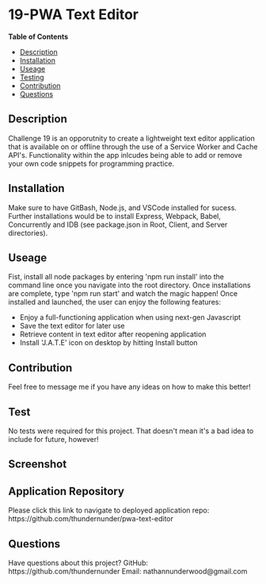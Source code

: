 <h1>19-PWA Text Editor</h1> 

<strong>Table of Contents</strong>
* [Description](#description)
* [Installation](#installation)
* [Useage](#useage)
* [Testing](#test)
* [Contribution](#contribution)
* [Questions](#questions)

<h2>Description</h2>
<p>Challenge 19 is an opporutnity to create a lightweight text editor application that is available on or offline through the use of a Service Worker and Cache API's. Functionality within the app inlcudes being able to add or remove your own code snippets for programming practice.</p> 

<h2>Installation</h2>
<p>Make sure to have GitBash, Node.js, and VSCode installed for sucess. Further installations would be to install Express, Webpack, Babel, Concurrently and IDB (see package.json in Root, Client, and Server directories).</p>

<h2>Useage</h2>
<p>Fist, install all node packages by entering 'npm run install' into the command line once you navigate into the root directory. Once installations are complete, type 'npm run start' and watch the magic happen! Once installed and launched, the user can enjoy the following features:
<ul>
<li>Enjoy a full-functioning application when using next-gen Javascript</li>
<li>Save the text editor for later use</li>
<li>Retrieve content in text editor after reopening application</li>
<li>Install 'J.A.T.E' icon on desktop by hitting Install button</li>
</ul>
</p>

<h2>Contribution</h2>
<p>Feel free to message me if you have any ideas on how to make this better!</p>

<h2>Test</h2>
<p>No tests were required for this project. That doesn't mean it's a bad idea to include for future, however!</p>

<h2>Screenshot</h2>

<h2>Application Repository</h2>
<p>Please click this link to navigate to deployed application repo: https://github.com/thundernunder/pwa-text-editor</p>

<h2>Questions</h2>
<p>Have questions about this project?
GitHub: https://github.com/thundernunder
Email: nathannunderwood@gmail.com</p>
